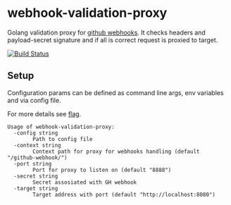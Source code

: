 webhook-validation-proxy
===============================================
Golang validation proxy for [github webhooks][github-webhooks]. It checks headers and payload-secret signature and if all is correct request is proxied to target.

[![Build Status](https://travis-ci.org/mslusarczyk/webhook-validation-proxy.svg?branch=master)](https://travis-ci.org/mslusarczyk/webhook-validation-proxy)

Setup
-----------------------------------------------
Configuration params can be defined as command line args, env variables and via config file. 

For more details see [flag][flag].

```
Usage of webhook-validation-proxy:
  -config string
    	Path to config file
  -context string
    	Context path for proxy for webhooks handling (default "/github-webhook/")
  -port string
    	Port for proxy to listen on (default "8888")
  -secret string
    	Secret assosiated with GH webhook
  -target string
    	Target address with port (default "http://localhost:8080")
```

[github-webhooks]: https://developer.github.com/webhooks/
[flag]: https://github.com/namsral/flag
